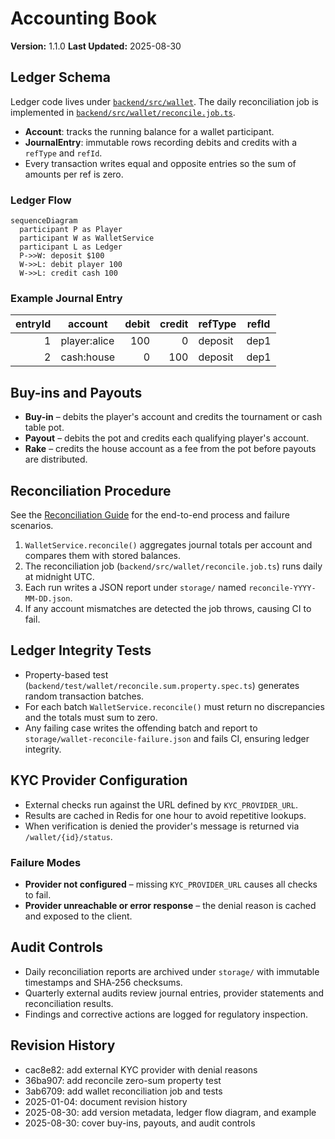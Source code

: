 # Accounting Book

**Version:** 1.1.0
**Last Updated:** 2025-08-30

## Ledger Schema

Ledger code lives under [`backend/src/wallet`](../backend/src/wallet). The
daily reconciliation job is implemented in
[`backend/src/wallet/reconcile.job.ts`](../backend/src/wallet/reconcile.job.ts).

- **Account**: tracks the running balance for a wallet participant.
- **JournalEntry**: immutable rows recording debits and credits with a `refType` and `refId`.
- Every transaction writes equal and opposite entries so the sum of amounts per ref is zero.

### Ledger Flow

```mermaid
sequenceDiagram
  participant P as Player
  participant W as WalletService
  participant L as Ledger
  P->>W: deposit $100
  W->>L: debit player 100
  W->>L: credit cash 100
```

### Example Journal Entry

| entryId | account        | debit | credit | refType | refId |
|--------:|---------------|------:|-------:|---------|-------|
| 1       | player:alice   | 100   | 0      | deposit | dep1  |
| 2       | cash:house     | 0     | 100    | deposit | dep1  |

## Buy-ins and Payouts

- **Buy-in** – debits the player's account and credits the tournament or cash
  table pot.
- **Payout** – debits the pot and credits each qualifying player's account.
- **Rake** – credits the house account as a fee from the pot before payouts are
  distributed.

## Reconciliation Procedure

See the [Reconciliation Guide](./handbook/reconciliation-guide.md) for the end-to-end process and failure scenarios.
1. `WalletService.reconcile()` aggregates journal totals per account and compares them with stored balances.
2. The reconciliation job (`backend/src/wallet/reconcile.job.ts`) runs daily at midnight UTC.
3. Each run writes a JSON report under `storage/` named `reconcile-YYYY-MM-DD.json`.
4. If any account mismatches are detected the job throws, causing CI to fail.

## Ledger Integrity Tests
- Property-based test (`backend/test/wallet/reconcile.sum.property.spec.ts`) generates random transaction batches.
- For each batch `WalletService.reconcile()` must return no discrepancies and the totals must sum to zero.
- Any failing case writes the offending batch and report to `storage/wallet-reconcile-failure.json` and fails CI, ensuring ledger integrity.

## KYC Provider Configuration

- External checks run against the URL defined by `KYC_PROVIDER_URL`.
- Results are cached in Redis for one hour to avoid repetitive lookups.
- When verification is denied the provider's message is returned via `/wallet/{id}/status`.

### Failure Modes

- **Provider not configured** – missing `KYC_PROVIDER_URL` causes all checks to fail.
- **Provider unreachable or error response** – the denial reason is cached and exposed to the client.

## Audit Controls

- Daily reconciliation reports are archived under `storage/` with immutable
  timestamps and SHA‑256 checksums.
- Quarterly external audits review journal entries, provider statements and
  reconciliation results.
- Findings and corrective actions are logged for regulatory inspection.

## Revision History
- cac8e82: add external KYC provider with denial reasons
- 36ba907: add reconcile zero-sum property test
- 3ab6709: add wallet reconciliation job and tests
- 2025-01-04: document revision history
- 2025-08-30: add version metadata, ledger flow diagram, and example
- 2025-08-30: cover buy-ins, payouts, and audit controls
